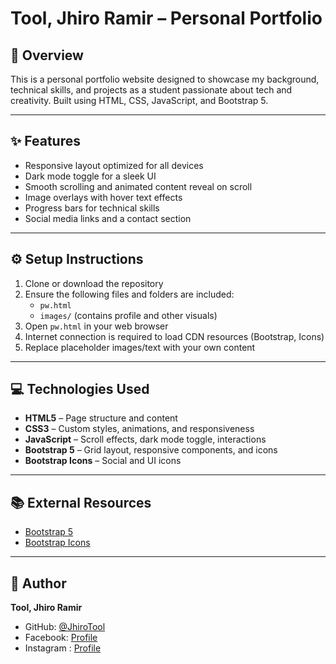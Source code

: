 # Tool, Jhiro Ramir – Personal Portfolio

## 📌 Overview  
This is a personal portfolio website designed to showcase my background, technical skills, and projects as a student passionate about tech and creativity. Built using HTML, CSS, JavaScript, and Bootstrap 5.

---

## ✨ Features

- Responsive layout optimized for all devices  
- Dark mode toggle for a sleek UI  
- Smooth scrolling and animated content reveal on scroll  
- Image overlays with hover text effects  
- Progress bars for technical skills  
- Social media links and a contact section  

---

## ⚙️ Setup Instructions

1. Clone or download the repository  
2. Ensure the following files and folders are included:
   - `pw.html`
   - `images/` (contains profile and other visuals)
3. Open `pw.html` in your web browser  
4. Internet connection is required to load CDN resources (Bootstrap, Icons)  
5. Replace placeholder images/text with your own content  

---

## 💻 Technologies Used

- **HTML5** – Page structure and content  
- **CSS3** – Custom styles, animations, and responsiveness  
- **JavaScript** – Scroll effects, dark mode toggle, interactions  
- **Bootstrap 5** – Grid layout, responsive components, and icons  
- **Bootstrap Icons** – Social and UI icons  

---

## 📚 External Resources

- [Bootstrap 5](https://getbootstrap.com/)  
- [Bootstrap Icons](https://icons.getbootstrap.com/)  

---

## 👤 Author

**Tool, Jhiro Ramir**  
- GitHub: [@JhiroTool](https://github.com/JhiroTool)  
- Facebook: [Profile](https://m.facebook.com/jhiroramir.m.tool/)  
- Instagram : [Profile](https://www.instagram.com/darling_hiro_016x002/)